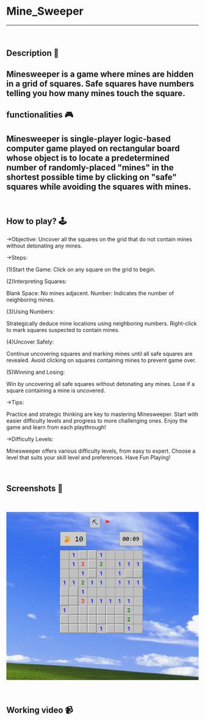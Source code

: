 # Mine_Sweeper
---
<br>

## **Description 📃**
Minesweeper is a game where mines are hidden in a grid of squares. Safe squares have numbers telling you how many mines touch the square.
- 

## **functionalities 🎮**
Minesweeper is single-player logic-based computer game played on rectangular board whose object is to locate a predetermined number of randomly-placed "mines" in the shortest possible time by clicking on "safe" squares while avoiding the squares with mines.
- 
<br>

## **How to play? 🕹️**
->Objective:
Uncover all the squares on the grid that do not contain mines without detonating any mines.

->Steps:

(1)Start the Game: Click on any square on the grid to begin.

(2)Interpreting Squares:

Blank Space: No mines adjacent.
Number: Indicates the number of neighboring mines.

(3)Using Numbers:

Strategically deduce mine locations using neighboring numbers.
Right-click to mark squares suspected to contain mines.

(4)Uncover Safely:

Continue uncovering squares and marking mines until all safe squares are revealed.
Avoid clicking on squares containing mines to prevent game over.

(5)Winning and Losing:

Win by uncovering all safe squares without detonating any mines.
Lose if a square containing a mine is uncovered.

->Tips:

Practice and strategic thinking are key to mastering Minesweeper.
Start with easier difficulty levels and progress to more challenging ones.
Enjoy the game and learn from each playthrough!

->Difficulty Levels:

Minesweeper offers various difficulty levels, from easy to expert.
Choose a level that suits your skill level and preferences.
Have Fun Playing!
 

<br>

## **Screenshots 📸**

<br>

![image](Mine_Sweeper.png)

<br>

## **Working video 📹**


